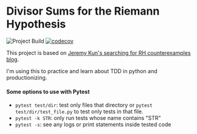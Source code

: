 # Divisor Sums for the Riemann Hypothesis

![Project Build](https://github.com/cmplx-xyttmt/riemann-divisor-sum/actions/workflows/python-app.yml/badge.svg)
[![codecov](https://codecov.io/gh/cmplx-xyttmt/riemann-divisor-sum/branch/main/graph/badge.svg?token=HYUDWD4WYJ)](https://codecov.io/gh/cmplx-xyttmt/riemann-divisor-sum)

This project is based on [Jeremy Kun's searching for RH counterexamples blog](https://jeremykun.com/2020/09/11/searching-for-rh-counterexamples-setting-up-pytest/).

I'm using this to practice and learn about TDD in python and productionizing.

#### Some options to use with Pytest
- `pytest test/dir`: test only files that directory or `pytest test/dir/test_file.py` to test only tests in that file.
- `pytest -k STR`: only run tests whose name contains "STR"
- `pytest -s`: see any logs or print statements inside tested code

